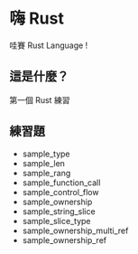 # 嗨 Rust

哇賽 Rust Language !

## 這是什麼？

第一個 Rust 練習

## 練習題

- sample_type
- sample_len
- sample_rang
- sample_function_call
- sample_control_flow
- sample_ownership
- sample_string_slice
- sample_slice_type
- sample_ownership_multi_ref
- sample_ownership_ref
